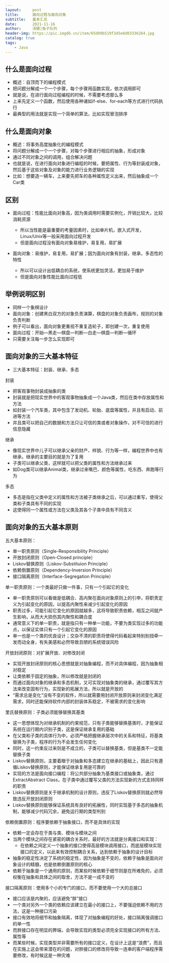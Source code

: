 ```yaml
---
layout:     post
title:      面向过程与面向对象
subtitle:   基本汇总
date:       2021-11-16
author:     汤键|兔子队列
header-img: https://pic.imgdb.cn/item/65d09b519f345e8d03336264.jpg
catalog: true
tags:
    - Java
---
```


## **什么是面向过程**
- 概述：自顶而下的编程模式
- 把问题分解成一个一个步骤，每个步骤用函数实现，依次调用即可
- 就是说，在进行面向过程编程的时候，不需要考虑那么多
- 上来先定义一个函数，然后使用各种诸如if-else、for-each等方式进行代码执行
- 最典型的用法就是实现一个简单的算法，比如实现冒泡排序

## **什么是面向对象**
- 概述：将事务高度抽象化的编程模式
- 将问题分解成一个一个步骤，对每个步骤进行相应的抽象，形成对象
- 通过不同对象之间的调用，组合解决问题
- 也就是说，在进行面向对象进行编程的时候，要把属性、行为等封装成对象，然后基于这些对象及对象的能力进行业务逻辑的实现
- 比如：想要造一辆车，上来要先把车的各种属性定义出来，然后抽象成一个Car类

## **区别**
- 面向过程：性能比面向对象高，因为类调用时需要实例化，开销比较大，比较消耗资源
  - 所以当性能是最重要的考量因素时，比如单片机，嵌入式开发，Linux/Unix等一般采用面向过程开发
  - 但是面向过程没有面向对象易维护，易复用，易扩展

- 面向对象：易维护，易复用，易扩展；因为面向对象有封装，继承，多态性的特性
  - 所以可以设计出低耦合的系统，使系统更加灵活，更加易于维护
  - 但是面向对象性能比面向过程低

## **举例说明区别**
- 同样一个象棋设计
- 面向对象：创建黑白双方的对象负责演算，棋盘的对象负责画布，规则的对象负责判断
- 例子可以看出，面向对象更重视不重复造轮子，即创建一次，重复使用
- 面向过程：开始—黑走—棋盘—判断—白走—棋盘—判断—循环
- 只需要关注每一步怎么实现即可

## **面向对象的三大基本特征**
- 三大基本特征：封装、继承、多态

封装
- 把客观事物封装成抽象的类
- 封装就是把现实世界中的客观事物抽象成一个Java类，然后在类中存放属性和方法
- 如封装一个汽车类，其中包含了发动机、轮胎、底盘等属性，并且有启动、前进等方法
- 并且类可以把自己的数据和方法只让可信的类或者对象操作，对不可信的进行信息隐藏

继承
- 像现实世界中儿子可以继承父亲的财产、样貌、行为等一样，编程世界中也有继承，继承的主要目的就是为了复用
- 子类可以继承父类，这样就可以把父类的属性和方法继承过来
- 如Dog类可以继承Animal类，继承过来嘴巴、颜色等属性，吃东西、奔跑等行为

多态
- 多态是指在父类中定义的属性和方法被子类继承之后，可以通过重写，使得父类和子类具有不同的实现
- 这使得同一个属性或方法在父类及其各个子类中具有不同含义

## **面向对象的五大基本原则**
五大基本原则：
- 单一职责原则（Single-Responsibility Principle）
- 开放封闭原则（Open-Closed principle）
- Liskov替换原则（Liskov-Substituion Principle）
- 依赖倒置原则（Dependency-Inversion Principle）
- 接口隔离原则（Interface-Segregation Principle）

单一职责原则：一个类最好只做一件事，只有一个引起它的变化
- 单一职责原则可以看做是低耦合、高内聚在面向对象原则上的引申，将职责定义为引起变化的原因，以提高内聚性来减少引起变化的原因
- 职责过多，可能引起它变化的原因就越多，这将导致职责依赖，相互之间就产生影响，从而大大损伤其内聚性和耦合度
- 通常意义下的单一职责，就是指只有一种单一功能，不要为类实现过多的功能点，以保证实体只有一个引起它变化的原因
- 单一也是一个类的优良设计；交杂不清的职责将使得代码看起来特别别扭牵一发而动全身，有失美感和必然导致丑陋的系统错误风险

开放封闭原则：对扩展开放、对修改封闭
- 实现开放封闭原则的核心思想就是对抽象编程，而不对具体编程，因为抽象相对稳定
- 让类依赖于固定的抽象，所以修改就是封闭的
- 而通过面向对象的继承和多态机制，又可实现对抽象类的继承，通过覆写其方法来改变固有行为，实现新的拓展方法，所以就是开放的
- “需求总是变化”没有不变的软件，所以就需要用封闭开放原则来封闭变化满足需求，同时还能保持软件内部的封装体系稳定，不被需求的变化影响

里氏替换原则：子类必须能够替换其基类
- 这一思想体现为对继承机制的约束规范，只有子类能够替换基类时，才能保证系统在运行期内识别子类，这是保证继承复用的基础
- 在父类和子类的具体行为中，必须严格把握继承层次中的关系和特征，将基类替换为子类，程序的行为不会发生任何变化
- 同时，这一约束反过来则是不成立的，子类可以替换基类，但是基类不一定能替换子类
- Liskov替换原则，主要着眼于对抽象和多态建立在继承的基础上，因此只有遵循Liskov替换原则，才能保证继承复用是可靠的
- 实现的方法是面向接口编程：将公共部分抽象为基类接口或抽象类，通过ExtractAbstract Class，在子类中通过覆写父类的方法实现新的方式支持同样的职责
- Liskov替换原则是关于继承机制的设计原则，违反了Liskov替换原则就必然导致违反开放封闭原则
- Liskov替换原则能够保证系统具有良好的拓展性，同时实现基于多态的抽象机制，能够减少代码冗余，避免运行期的类型判别

依赖倒置原则：程序要依赖于抽象接口，而不是具体的实现
- 依赖一定会存在于类与类、模块与模块之间
- 当两个模块之间存在紧密的耦合关系时，最好的方法就是分离接口和实现：
  - 在依赖之间定义一个抽象的接口使得高层模块调用接口，而底层模块实现接口的定义，以此来有效控制耦合关系，达到依赖于抽象的设计目标
- 抽象的稳定性决定了系统的稳定性，因为抽象是不变的，依赖于抽象是面向对象设计的精髓，也是依赖倒置原则的核心
- 依赖于抽象是一个通用的原则，而某些时候依赖于细节则是在所难免的，必须权衡在抽象和具体之间的取舍，方法不是一成不变的

接口隔离原则：使用多个小的专门的接口，而不要使用一个大的总接口
- 接口应该是内聚的，应该避免“胖”接口
- 一个类对另外一个类的依赖应该建立在最小的接口上，不要强迫依赖不用的方法，这是一种接口污染
- 接口有效地将细节和抽象隔离，体现了对抽象编程的好处，接口隔离强调接口的单一性
- 而胖接口存在明显的弊端，会导致实现的类型必须完全实现接口的所有方法、属性等
- 而某些时候，实现类型并非需要所有的接口定义，在设计上这是“浪费”，而且在实施上这会带来潜在的问题，对胖接口的修改将导致一连串的客户端程序需要修改，有时候这是一种灾难